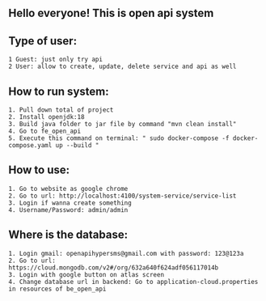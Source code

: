 ## Hello everyone! This is open api system 
## Type of user: 
    1 Guest: just only try api 
    2 User: allow to create, update, delete service and api as well
## How to run system:
    1. Pull down total of project
    2. Install openjdk:18
    3. Build java folder to jar file by command "mvn clean install"
    4. Go to fe_open_api
    5. Execute this command on terminal: " sudo docker-compose -f docker-compose.yaml up --build " 
## How to use:
    1. Go to website as google chrome
    2. Go to url: http://localhost:4100/system-service/service-list
    3. Login if wanna create something
    4. Username/Password: admin/admin
## Where is the database:
    1. Login gmail: openapihypersms@gmail.com with password: 123@123a
    2. Go to url: https://cloud.mongodb.com/v2#/org/632a640f624adf056117014b
    3. Login with google button on atlas screen
    4. Change database url in backend: Go to application-cloud.properties in resources of be_open_api